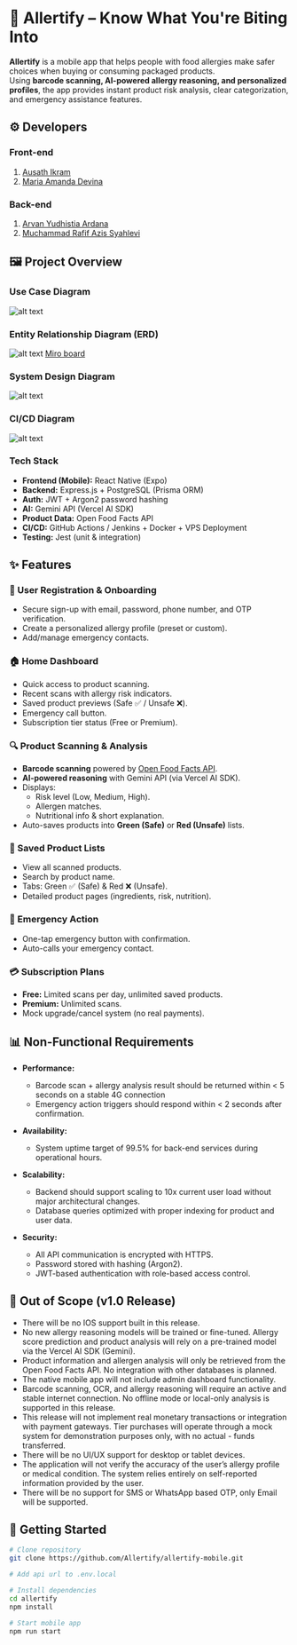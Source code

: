 # 📱 Allertify – Know What You're Biting Into  

**Allertify** is a mobile app that helps people with food allergies make safer choices when buying or consuming packaged products.  
Using **barcode scanning, AI-powered allergy reasoning, and personalized profiles**, the app provides instant product risk analysis, clear categorization, and emergency assistance features.  

## ⚙️ Developers
### Front-end
1. [Ausath Ikram](https://github.com/ausathdzil)
2. [Maria Amanda Devina](https://github.com/marimoria)

### Back-end
1. [Arvan Yudhistia Ardana](https://github.com/arvardy184)
2. [Muchammad Rafif Azis Syahlevi](https://github.com/rafifazs20)

## 🖼️ Project Overview
### Use Case Diagram
![alt text](assets/usecase.png)

### Entity Relationship Diagram (ERD)
![alt text](assets/erd.jpg)
[Miro board](https://miro.com/app/live-embed/uXjVJV8BZn4=/?focusWidget=3458764637279385595&embedMode=view_only_without_ui&embedId=658504284852)

### System Design Diagram
![alt text](assets/system.png)

### CI/CD Diagram
![alt text](assets/cicd.jpg)

### Tech Stack  

- **Frontend (Mobile):** React Native (Expo)  
- **Backend:** Express.js + PostgreSQL (Prisma ORM)  
- **Auth:** JWT + Argon2 password hashing  
- **AI:** Gemini API (Vercel AI SDK)  
- **Product Data:** Open Food Facts API  
- **CI/CD:** GitHub Actions / Jenkins + Docker + VPS Deployment  
- **Testing:** Jest (unit & integration)  

## ✨ Features  
### 👤 User Registration & Onboarding  
- Secure sign-up with email, password, phone number, and OTP verification.  
- Create a personalized allergy profile (preset or custom).  
- Add/manage emergency contacts.  

### 🏠 Home Dashboard  
- Quick access to product scanning.  
- Recent scans with allergy risk indicators.  
- Saved product previews (Safe ✅ / Unsafe ❌).  
- Emergency call button.  
- Subscription tier status (Free or Premium).  

### 🔍 Product Scanning & Analysis  
- **Barcode scanning** powered by [Open Food Facts API](https://world.openfoodfacts.org/).  
- **AI-powered reasoning** with Gemini API (via Vercel AI SDK).  
- Displays:  
  - Risk level (Low, Medium, High).  
  - Allergen matches.  
  - Nutritional info & short explanation.  
- Auto-saves products into **Green (Safe)** or **Red (Unsafe)** lists.  

### 📂 Saved Product Lists  
- View all scanned products.  
- Search by product name.  
- Tabs: Green ✅ (Safe) & Red ❌ (Unsafe).  
- Detailed product pages (ingredients, risk, nutrition).  

### 🚨 Emergency Action  
- One-tap emergency button with confirmation.  
- Auto-calls your emergency contact.  

### 💳 Subscription Plans  
- **Free:** Limited scans per day, unlimited saved products.  
- **Premium:** Unlimited scans.
- Mock upgrade/cancel system (no real payments).

## 📊 Non-Functional Requirements  

- **Performance:**
  - Barcode scan + allergy analysis result should be returned within < 5 seconds on a stable 4G connection
  - Emergency action triggers should respond within < 2 seconds after confirmation.

- **Availability:**
  - System uptime target of 99.5% for back-end services during operational hours.

- **Scalability:**
  - Backend should support scaling to 10x current user load without major architectural changes.
  - Database queries optimized with proper indexing for product and user data.

- **Security:**
  - All API communication is encrypted with HTTPS.
  - Password stored with hashing (Argon2).
  - JWT-based authentication with role-based access control.

## 🚫 Out of Scope (v1.0 Release)  

- There will be no IOS support built in this release.
- No new allergy reasoning models will be trained or fine-tuned. Allergy score prediction and product analysis will rely on a pre-trained model via the Vercel AI SDK (Gemini).
- Product information and allergen analysis will only be retrieved from the Open Food Facts API. No integration with other databases is planned.
- The native mobile app will not include admin dashboard functionality.
- Barcode scanning, OCR, and allergy reasoning will require an active and stable internet connection. No offline mode or local-only analysis is supported in this release.
- This release will not implement real monetary transactions or integration with payment gateways. Tier purchases will operate through a mock system for demonstration purposes only, with no actual - funds transferred.
- There will be no UI/UX support for desktop or tablet devices.
- The application will not verify the accuracy of the user’s allergy profile or medical condition. The system relies entirely on self-reported information provided by the user.
- There will be no support for SMS or WhatsApp based OTP, only Email will be supported. 

## 🚀 Getting Started  
```bash
# Clone repository
git clone https://github.com/Allertify/allertify-mobile.git

# Add api url to .env.local

# Install dependencies
cd allertify
npm install

# Start mobile app
npm run start
```